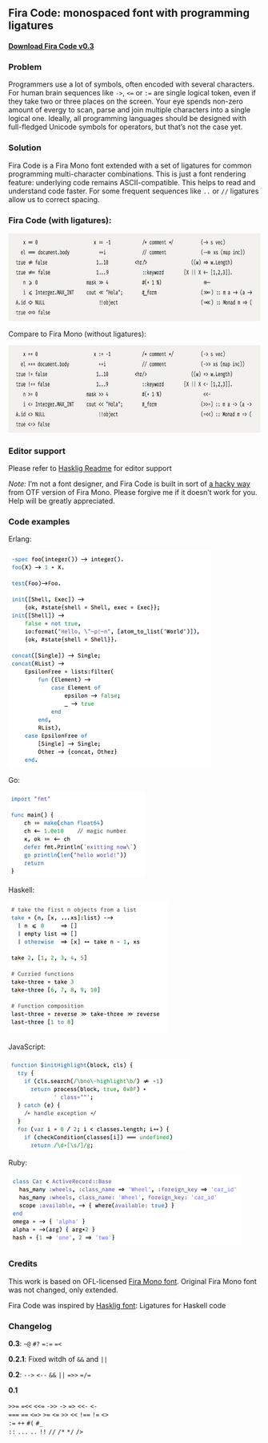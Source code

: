 ## Fira Code: monospaced font with programming ligatures

#### [Download Fira Code v0.3](https://github.com/tonsky/FiraCode/releases/download/0.3/FiraCode-Regular.otf)

### Problem

Programmers use a lot of symbols, often encoded with several characters. For human brain sequences like `->`, `<=` or `:=` are single logical token, even if they take two or three places on the screen. Your eye spends non-zero amount of evergy to scan, parse and join multiple characters into a single logical one. Ideally, all programming languages should be designed with full-fledged Unicode symbols for operators, but that’s not the case yet.

### Solution

Fira Code is a Fira Mono font extended with a set of ligatures for common programming multi-character combinations. This is just a font rendering feature: underlying code remains ASCII-compatible. This helps to read and understand code faster. For some frequent sequences like `..` or `//` ligatures allow us to correct spacing.

### Fira Code (with ligatures):

<img src="./showcases/all_ligatures.png" style="width: 728px; height: 175px;"/>

Compare to Fira Mono (without ligatures):

<img src="./showcases/no_ligatures.png" style="width: 728px; height: 175px;"/>

### Editor support

Please refer to [Hasklig Readme](https://github.com/i-tu/Hasklig) for editor support

_Note:_ I’m not a font designer, and Fira Code is built in sort of [a hacky way](https://github.com/mozilla/Fira/issues/62) from OTF version of Fira Mono. Please forgive me if it doesn’t work for you. Help will be greatly appreciated.

### Code examples

Erlang:

<img src="./showcases/erlang.png" width="405" height="433" />

Go:

<img src="./showcases/go.png" width="274" height="171"/>

Haskell:

<img src="./showcases/haskell.png" width="319" height="265"/>

JavaScript:

<img src="./showcases/javascript.png" width="361" height="183"/>

Ruby:

<img src="./showcases/ruby.png" width="464" height="143"/>


### Credits

This work is based on OFL-licensed [Fira Mono font](https://github.com/mozilla/Fira). Original Fira Mono font was not changed, only extended.

Fira Code was inspired by [Hasklig font](https://github.com/i-tu/Hasklig): Ligatures for Haskell code

### Changelog

**0.3**: `~@` `#?` `=:=` `=<`

**0.2.1**: Fixed witdh of `&&` and `||`

**0.2**: `-->` `<--` `&&` `||` `=>>` `=/=`

**0.1**

`>>=` `=<<` `<<=` `->>` `->` `=>` `<<-` `<-`  
`===` `==` `<=>` `>=` `<=` `>>` `<<` `!==` `!=` `<>`  
`:=` `++` `#(` `#_`  
`::` `...` `..` `!!` `//` `/*` `*/` `/>`  
